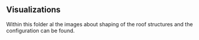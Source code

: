 ## Visualizations
Within this folder al the images about shaping of the roof structures and the configuration can be found. 